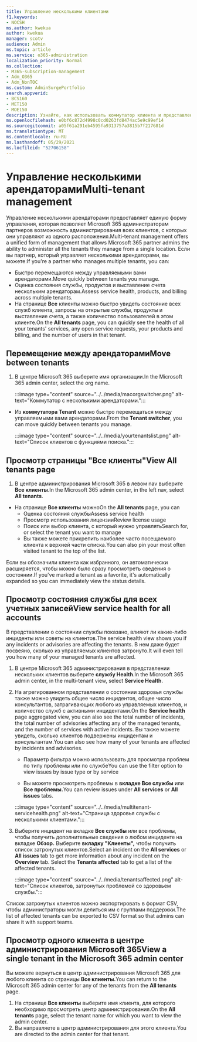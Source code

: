 ```yaml
---
title: Управление несколькими клиентами
f1.keywords:
- NOCSH
ms.author: kwekua
author: kwekua
manager: scotv
audience: Admin
ms.topic: article
ms.service: o365-administration
localization_priority: Normal
ms.collection:
- M365-subscription-management
- Adm_O365
- Adm_NonTOC
ms.custom: AdminSurgePortfolio
search.appverid:
- BCS160
- MET150
- MOE150
description: Узнайте, как использовать коммутатор клиента и представления нескольких клиентов, которые дают вам возможность управлять клиентами из одного расположения.
ms.openlocfilehash: e0bf6c872d4998c0cd0263fd8474ac5e9c99ef14
ms.sourcegitcommit: a05f61a291eb4595fa9313757a3815b7f217681d
ms.translationtype: MT
ms.contentlocale: ru-RU
ms.lasthandoff: 05/29/2021
ms.locfileid: "52706158"
---
```

# <a name="multi-tenant-management"></a><span data-ttu-id="c8915-103">Управление несколькими арендаторами</span><span class="sxs-lookup"><span data-stu-id="c8915-103">Multi-tenant management</span></span>

<span data-ttu-id="c8915-104">Управление несколькими арендаторами предоставляет единую форму управления, которая позволяет Microsoft 365 администраторам партнеров возможность администрирования всех клиентов, с которых они управляют из одного расположения.</span><span class="sxs-lookup"><span data-stu-id="c8915-104">Multi-tenant management offers a unified form of management that allows Microsoft 365 partner admins the ability to administer all the tenants they manage from a single location.</span></span> <span data-ttu-id="c8915-105">Если вы партнер, который управляет несколькими арендаторами, вы можете:</span><span class="sxs-lookup"><span data-stu-id="c8915-105">If you're a partner who manages multiple tenants, you can:</span></span>

- <span data-ttu-id="c8915-106">Быстро перемещаются между управляемыми вами арендаторами.</span><span class="sxs-lookup"><span data-stu-id="c8915-106">Move quickly between tenants you manage.</span></span>
- <span data-ttu-id="c8915-107">Оценка состояния службы, продуктов и выставление счета нескольким арендаторам.</span><span class="sxs-lookup"><span data-stu-id="c8915-107">Assess service health, products, and billing across multiple tenants.</span></span>
- <span data-ttu-id="c8915-108">На странице **Все** клиенты можно быстро увидеть состояние всех служб клиента, запросы на открытые службы, продукты и выставление счета, а также количество пользователей в этом клиенте.</span><span class="sxs-lookup"><span data-stu-id="c8915-108">On the **All tenants** page, you can quickly see the health of all your tenants' services, any open service requests, your products and billing, and the number of users in that tenant.</span></span>

## <a name="move-between-tenants"></a><span data-ttu-id="c8915-109">Перемещение между арендаторами</span><span class="sxs-lookup"><span data-stu-id="c8915-109">Move between tenants</span></span>

1. <span data-ttu-id="c8915-110">В центре Microsoft 365 выберите имя организации.</span><span class="sxs-lookup"><span data-stu-id="c8915-110">In the Microsoft 365 admin center, select the org name.</span></span>

    :::image type="content" source="../../media/macorgswitcher.png" alt-text="Коммутатор с несколькими арендаторами.":::

- <span data-ttu-id="c8915-112">Из **коммутатора Tenant** можно быстро перемещаться между управляемыми вами арендаторами.</span><span class="sxs-lookup"><span data-stu-id="c8915-112">From the **Tenant switcher**, you can move quickly between tenants you manage.</span></span>

    :::image type="content" source="../../media/yourtenantslist.png" alt-text="Список клиентов с функциями поиска.":::

## <a name="view-all-tenants-page"></a><span data-ttu-id="c8915-114">Просмотр страницы "Все клиенты"</span><span class="sxs-lookup"><span data-stu-id="c8915-114">View All tenants page</span></span>

1. <span data-ttu-id="c8915-115">В центре администрирования Microsoft 365 в левом nav выберите **Все клиенты**.</span><span class="sxs-lookup"><span data-stu-id="c8915-115">In the Microsoft 365 admin center, in the left nav, select **All tenants**.</span></span>
- <span data-ttu-id="c8915-116">На странице **Все клиенты** можно</span><span class="sxs-lookup"><span data-stu-id="c8915-116">On the **All tenants** page, you can</span></span>
  - <span data-ttu-id="c8915-117">Оценка состояния службы</span><span class="sxs-lookup"><span data-stu-id="c8915-117">Assess service health</span></span>
  - <span data-ttu-id="c8915-118">Просмотр использования лицензии</span><span class="sxs-lookup"><span data-stu-id="c8915-118">Review license usage</span></span>
  - <span data-ttu-id="c8915-119">Поиск или выбор клиента, с который нужно управлять</span><span class="sxs-lookup"><span data-stu-id="c8915-119">Search for, or select the tenant you want to manage</span></span>
  - <span data-ttu-id="c8915-120">Вы также можете прикрепить наиболее часто посещаемого клиента к верхней части списка.</span><span class="sxs-lookup"><span data-stu-id="c8915-120">You can also pin your most often visited tenant to the top of the list.</span></span>

<span data-ttu-id="c8915-121">Если вы обозначили клиента как избранного, он автоматически расширяется, чтобы можно было сразу просмотреть сведения о состоянии.</span><span class="sxs-lookup"><span data-stu-id="c8915-121">If you've marked a tenant as a favorite, it's automatically expanded so you can immediately view the status details.</span></span>

## <a name="view-service-health-for-all-accounts"></a><span data-ttu-id="c8915-122">Просмотр состояния службы для всех учетных записей</span><span class="sxs-lookup"><span data-stu-id="c8915-122">View service health for all accounts</span></span>

<span data-ttu-id="c8915-123">В представлении о состоянии службы показано, влияют ли какие-либо инциденты или советы на клиентов.</span><span class="sxs-lookup"><span data-stu-id="c8915-123">The service health view shows you if any incidents or advisories are affecting the tenants.</span></span> <span data-ttu-id="c8915-124">В нем даже будет посвеяно, сколько из управляемых клиентов затронуто.</span><span class="sxs-lookup"><span data-stu-id="c8915-124">It will even tell you how many of your managed tenants are affected.</span></span>

1. <span data-ttu-id="c8915-125">В центре Microsoft 365 администрирования в представлении нескольких клиентов выберите **службу Health**.</span><span class="sxs-lookup"><span data-stu-id="c8915-125">In the Microsoft 365 admin center, in the multi-tenant view, select **Service Health**.</span></span>
2. <span data-ttu-id="c8915-126">На  агрегированном представлении о состоянии здоровья службы также можно увидеть общее число инцидентов, общее число консультантов, затрагивающих любого из управляемых клиентов, и количество служб с активными инцидентами.</span><span class="sxs-lookup"><span data-stu-id="c8915-126">On the **Service health** page aggregated view, you can also see the total number of incidents, the total number of advisories affecting any of the managed tenants, and the number of services with active incidents.</span></span> <span data-ttu-id="c8915-127">Вы также можете увидеть, сколько клиентов подвержены инцидентам и консультантам.</span><span class="sxs-lookup"><span data-stu-id="c8915-127">You can also see how many of your tenants are affected by incidents and advisories.</span></span>

    - <span data-ttu-id="c8915-128">Параметр фильтра можно использовать для просмотра проблем по типу проблемы или по службе</span><span class="sxs-lookup"><span data-stu-id="c8915-128">You can use the filter option to view issues by issue type or by service</span></span>

    - <span data-ttu-id="c8915-129">Вы можете просмотреть проблемы в **вкладке Все службы** или **Все проблемы.**</span><span class="sxs-lookup"><span data-stu-id="c8915-129">You can review issues under **All services** or **All issues** tabs.</span></span>

    :::image type="content" source="../../media/multitenant-servicehealth.png" alt-text="Страница здоровья службы с несколькими клиентами.":::
1. <span data-ttu-id="c8915-131">Выберите инцидент на вкладке  **Все службы** или все проблемы, чтобы получить дополнительные сведения о любом инциденте на вкладке **Обзор.** Выберите **вкладку "Клиенты",** чтобы получить список затронутых клиентов.</span><span class="sxs-lookup"><span data-stu-id="c8915-131">Select an incident on the **All services** or **All issues** tab to get more information about any incident on the **Overview** tab. Select the **Tenants affected** tab to get a list of the affected tenants.</span></span>

    :::image type="content" source="../../media/tenantsaffected.png" alt-text="Список клиентов, затронутых проблемой со здоровьем службы.":::

<span data-ttu-id="c8915-133">Список затронутых клиентов можно экспортировать в формат CSV, чтобы администраторы могли делиться им с группами поддержки.</span><span class="sxs-lookup"><span data-stu-id="c8915-133">The list of affected tenants can be exported to CSV format so that admins can share it with support teams.</span></span>

## <a name="view-a-single-tenant-in-the-microsoft-365-admin-center"></a><span data-ttu-id="c8915-134">Просмотр одного клиента в центре администрирования Microsoft 365</span><span class="sxs-lookup"><span data-stu-id="c8915-134">View a single tenant in the Microsoft 365 admin center</span></span>

<span data-ttu-id="c8915-135">Вы можете вернуться в центр администрирования Microsoft 365 для любого клиента со страницы **Все клиенты.**</span><span class="sxs-lookup"><span data-stu-id="c8915-135">You can return to the Microsoft 365 admin center for any of the tenants from the **All tenants** page.</span></span>

1. <span data-ttu-id="c8915-136">На странице **Все клиенты** выберите имя клиента, для которого необходимо просмотреть центр администрирования.</span><span class="sxs-lookup"><span data-stu-id="c8915-136">On the **All tenants** page, select the tenant name for which you want to view the admin center.</span></span>
2. <span data-ttu-id="c8915-137">Вы направляете в центр администрирования для этого клиента.</span><span class="sxs-lookup"><span data-stu-id="c8915-137">You are directed to the admin center for that tenant.</span></span>